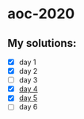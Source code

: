 # aoc-2020

## My solutions:
- [x] day 1
- [x] day 2 
- [ ] day 3
- [x] [day 4](https://parmsam.github.io/aoc-2020/aoc-2020-solutions-day4.html)
- [x] [day 5](https://parmsam.github.io/aoc-2020/aoc-2020-solutions-day5.html)
- [ ] day 6
